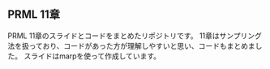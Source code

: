 ## PRML 11章
PRML 11章のスライドとコードをまとめたリポジトリです。
11章はサンプリング法を扱っており、コードがあった方が理解しやすいと思い、コードもまとめました。
スライドはmarpを使って作成しています。
